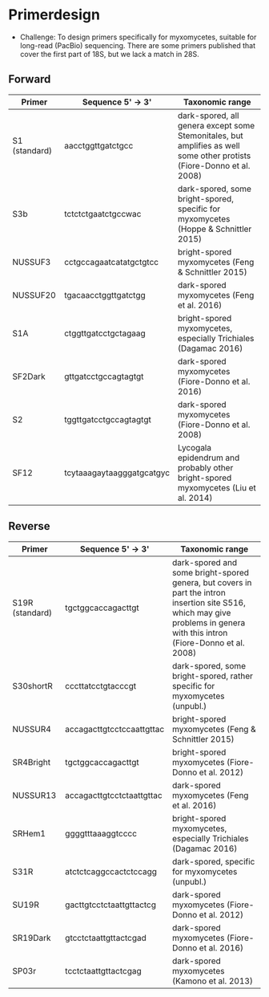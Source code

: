 # Primerdesign
- Challenge: To design primers specifically for myxomycetes, suitable for long-read (PacBio) sequencing. There are some primers published that cover the first part of 18S, but we lack a match in 28S. 

## Forward 
| Primer         | Sequence 5' -> 3'            | Taxonomic range                                                                                       |
|----------------|------------------------------|------------------------------------------------------------------------------------------------------|
| S1 (standard)  | aacctggttgatctgcc            | dark-spored, all genera except some Stemonitales, but amplifies as well some other protists (Fiore-Donno et al. 2008)    |
| S3b            | tctctctgaatctgccwac          | dark-spored, some bright-spored, specific for myxomycetes (Hoppe & Schnittler 2015)                  |
| NUSSUF3        | cctgccagaatcatatgctgtcc      | bright-spored myxomycetes (Feng & Schnittler 2015)                                                   |
| NUSSUF20       | tgacaacctggttgatctgg         | dark-spored myxomycetes (Feng et al. 2016)                                                           |
| S1A            | ctggttgatcctgctagaag         | bright-spored myxomycetes, especially Trichiales (Dagamac 2016)                                      |
| SF2Dark        | gttgatcctgccagtagtgt         | dark-spored myxomycetes (Fiore-Donno et al. 2016)                                                    |
| S2             | tggttgatcctgccagtagtgt       | dark-spored myxomycetes (Fiore-Donno et al. 2008)                                                    |
| SF12           | tcytaaagaytaagggatgcatgyc    | Lycogala epidendrum and probably other bright-spored myxomycetes (Liu et al. 2014)                   |

## Reverse

| Primer         | Sequence 5' -> 3'            | Taxonomic range                                                                                       |
|----------------|------------------------------|------------------------------------------------------------------------------------------------------|
| S19R (standard)| tgctggcaccagacttgt           | dark-spored and some bright-spored genera, but covers in part the intron insertion site S516, which may give problems in genera with this intron (Fiore-Donno et al. 2008) |
| S30shortR      | cccttatcctgtacccgt           | dark-spored, some bright-spored, rather specific for myxomycetes (unpubl.)                           |
| NUSSUR4        | accagacttgtcctccaattgttac    | bright-spored myxomycetes (Feng & Schnittler 2015)                                                   |
| SR4Bright      | tgctggcaccagacttgt           | bright-spored myxomycetes (Fiore-Donno et al. 2012)                                                  |
| NUSSUR13       | accagacttgtcctctaattgttac    | dark-spored myxomycetes (Feng et al. 2016)                                                           |
| SRHem1         | ggggtttaaaggtcccc            | bright-spored myxomycetes, especially Trichiales (Dagamac 2016)                                      |
| S31R           | atctctcaggccactctccagg       | dark-spored, specific for myxomycetes (unpubl.)                                                      |
| SU19R          | gacttgtcctctaattgttactcg     | dark-spored myxomycetes (Fiore-Donno et al. 2012)                                                    |
| SR19Dark       | gtcctctaattgttactcgad        | dark-spored myxomycetes (Fiore-Donno et al. 2016)                                                    |
| SP03r          | tcctctaattgttactcgag         | dark-spored myxomycetes (Kamono et al. 2013)                                                         |
